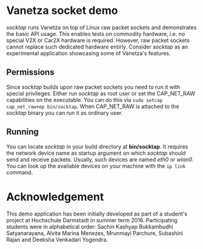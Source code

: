 # Vanetza socket demo

*socktap* runs Vanetza on top of Linux raw packet sockets and demonstrates the basic API usage.
This enables tests on commodity hardware, i.e. no special V2X or Car2X hardware is required.
However, raw packet sockets cannot replace such dedicated hardware entirly.
Consider *socktap* as an experimental application showcasing some of Vanetza's features.

## Permissions

Since *socktap* builds upon raw packet sockets you need to run it with special privileges.
Either run *socktap* as root user or set the CAP\_NET\_RAW capabilities on the executable.
You can do this via `sudo setcap cap_net_raw+ep bin/socktap`.
When CAP\_NET\_RAW is attached to the *socktap* binary you can run it as ordinary user.

## Running

You can locate *socktap* in your build directory at **bin/socktap**.
It requires the network device name as startup argument on which *socktap* should send and receive packets.
Usually, such devices are named *eth0* or *wlan0*.
You can look up the available devices on your machine with the `ip link` command.

# Acknowledgement

This demo application has been initially developed as part of a student's project at Hochschule Darmstadt in summer term 2016.
Participating students were in alphabetical order: Sachin Kashyap Bukkambudhi Satyanarayana, Alvita Marina Menezes, Mrunmayi Parchure, Subashini Rajan and Deeksha Venkadari Yogendra.
